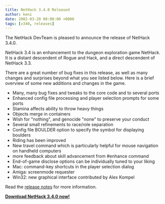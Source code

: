 ```yaml
---
title: NetHack 3.4.0 Released
author: keni
date: 2002-03-20 00:00:00 +0000
tags: [v340, releases]
---
```

The NetHack DevTeam is pleased to announce the release of NetHack 3.4.0.

NetHack 3.4 is an enhancement to the dungeon exploration game NetHack.  It is a distant descendent of Rogue and Hack, and a direct descendent of NetHack 3.3.

There are a great number of bug fixes in this release, as well as many changes and surprises beyond what you see listed below.  Here is a brief overview of some new additions and changes in the game.

* Many, many bug fixes and tweaks to the core code and to several ports
* Enhanced config file processing and player selection prompts for some ports
* Stamina affects ability to throw heavy things
* Objects merge in containers
* Wish for "nothing", and genocide "none" to preserve your conduct
* Several small refinements to race/role separation
* Config file BOULDER option to specify the symbol for displaying boulders
* Riding has been improved
* New travel command which is particularly helpful for mouse navigation on handheld computers
* more feedback about skill advancement from #enhance command
* End-of-game disclose options can be individually tuned to your liking
* Mac: command-key shortcuts in the player selection dialog
* Amiga: screenmode requester
* Win32: new graphical interface contributed by Alex Kompel

Read the [release notes][340-release] for more information.

[**Download NetHack 3.4.0 now!**][340-downloads]

[340-downloads]: {{site.baseurl}}/v340/downloads.html
[340-release]: {{site.baseurl}}/v340/release.html
